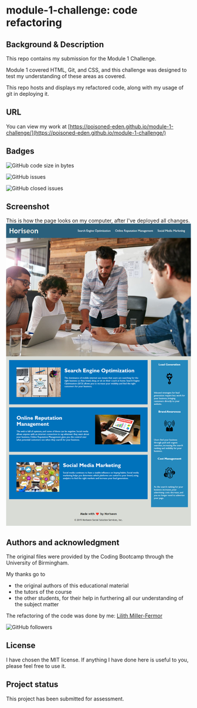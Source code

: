 # module-1-challenge: code refactoring

## Background & Description

This repo contains my submission for the Module 1 Challenge.  

Module 1 covered HTML, Git, and CSS, and this challenge was designed to test my understanding of these areas as covered.

This repo hosts and displays my refactored code, along with my usage of git in deploying it.

## URL
You can view my work at [https://poisoned-eden.github.io/module-1-challenge/](https://poisoned-eden.github.io/module-1-challenge/)

## Badges

![GitHub code size in bytes](https://img.shields.io/github/languages/code-size/poisoned-eden/module-1-challenge)

![GitHub issues](https://img.shields.io/github/issues/poisoned-eden/module-1-challenge)

![GitHub closed issues](https://img.shields.io/github/issues-closed/poisoned-eden/module-1-challenge)

## Screenshot
This is how the page looks on my computer, after I've deployed all changes.
![Horiseon page showing ](./assets/images/capture-horiseon-page.png)

## Authors and acknowledgment
The original files were provided by the Coding Bootcamp through the University of Birmingham.  

My thanks go to
- the original authors of this educational material
- the tutors of the course
- the other students, for their help in furthering all our understanding of the subject matter

The refactoring of the code was done by me: [Lilith Miller-Fermor](https://github.com/poisoned-eden) 

![GitHub followers](https://img.shields.io/github/followers/poisoned-eden?style=social)

## License
I have chosen the MIT license.  If anything I have done here is useful to you, please feel free to use it.

## Project status
This project has been submitted for assessment.